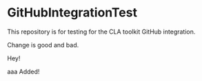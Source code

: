 # GitHubIntegrationTest
This repository is for testing for the CLA toolkit GitHub integration.

Change is good and bad.

Hey!

aaa
Added!
